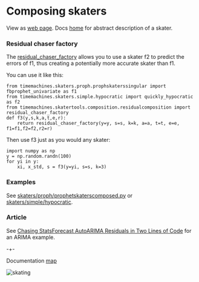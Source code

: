 # Composing skaters
View as [web page](https://microprediction.github.io/timemachines/interface). Docs [home](https://github.com/microprediction/timemachines/blob/main/docs/README.md) for abstract description of a skater. 
   
### Residual chaser factory
The [residual_chaser_factory](https://github.com/microprediction/timemachines/blob/main/timemachines/skatertools/composition/residualcomposition.py) allows you to
use a skater f2 to predict the errors of f1, thus creating a potentially more accurate skater than f1. 

You can use it like this: 

    from timemachines.skaters.proph.prophskaterssingular import fbprophet_univariate as f1
    from timemachines.skaters.simple.hypocratic import quickly_hypocratic as f2 
    from timemachines.skatertools.composition.residualcomposition import residual_chaser_factory
    def f3(y,s,k,a,t,e,r):
        return residual_chaser_factory(y=y, s=s, k=k, a=a, t=t, e=e, f1=f1,f2=f2,r2=r)

Then use f3 just as you would any skater:
    
    import numpy as np 
    y = np.random.randn(100)
    for yi in y:
        xi, x_std, s = f3(y=yi, s=s, k=3)

### Examples

See [skaters/proph/prophetskaterscomposed.py](https://github.com/microprediction/timemachines/blob/main/timemachines/skaters/proph/prophskaterscomposed.py) or 
[skaters/simple/hypocratic](https://github.com/microprediction/timemachines/blob/main/timemachines/skaters/simple/hypocratic.py). 

### Article

See [Chasing StatsForecast AutoARIMA Residuals in Two Lines of Code](https://microprediction.medium.com/chasing-statsforecast-autoarima-residuals-in-two-lines-of-code-8a39c8c2561f) for an ARIMA example. 

-+- 

Documentation [map](https://microprediction.github.io/timemachines/map.html)
 
  


![skating](https://i.imgur.com/elu5muO.png)
